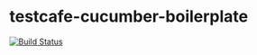 # testcafe-cucumber-boilerplate
[![Build Status](https://travis-ci.org/ankurkakroo2/testcafe-cucumber-boilerplate.svg?branch=master)](https://travis-ci.org/ankurkakroo2/testcafe-cucumber-boilerplate)
